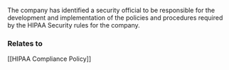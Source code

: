 The company has identified a security official to be responsible for the development and implementation of the policies and procedures required by the HIPAA Security rules for the company.

### Relates to 
[[HIPAA Compliance Policy]]